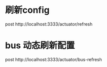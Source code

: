 # 刷新config
post http://localhost:3333/actuator/refresh

# bus 动态刷新配置
post http://localhost:3333/actuator/bus-refresh